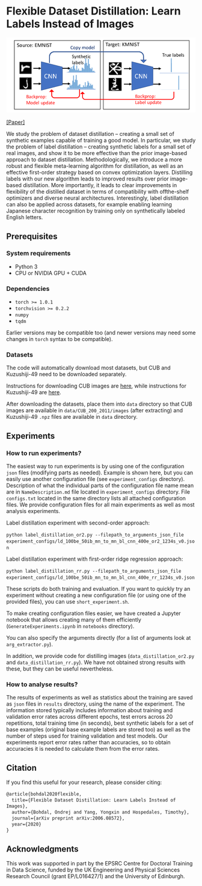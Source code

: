# Flexible Dataset Distillation: Learn Labels Instead of Images

<p align="center"><img src='resources/LabelDistillationPipeline.png' width=600></p>

[[Paper]](https://arxiv.org/abs/2006.08572)

We study the problem of dataset distillation – creating a small set of synthetic examples capable of training a good model. In particular, we study the problem of label distillation – creating synthetic labels for a small set of real images, and show it to be more effective than the prior image-based approach to dataset distillation. Methodologically, we introduce a more robust and flexible meta-learning algorithm for distillation, as well as an effective first-order strategy based on convex optimization layers. Distilling labels with our new algorithm leads to improved results over prior image-based distillation. More importantly, it leads to clear improvements in flexibility of the distilled dataset in terms of compatibility with offthe-shelf optimizers and diverse neural architectures. Interestingly, label distillation can also be applied across datasets, for example enabling learning Japanese character recognition by training only on synthetically labeled English letters.

## Prerequisites

### System requirements
- Python 3
- CPU or NVIDIA GPU + CUDA

### Dependencies
- ``torch >= 1.0.1``
- ``torchvision >= 0.2.2``
- ``numpy``
- ``tqdm``

Earlier versions may be compatible too (and newer versions may need some changes in ``torch`` syntax to be compatible).

### Datasets
The code will automatically download most datasets, but CUB and Kuzushiji-49 need to be downloaded separately.

Instructions for downloading CUB images are [here](http://www.vision.caltech.edu/visipedia/CUB-200-2011.html), while instructions for Kuzushiji-49 are [here](https://github.com/rois-codh/kmnist).

After downloading the datasets, place them into ``data`` directory so that CUB images are available in ``data/CUB_200_2011/images`` (after extracting) and Kuzushiji-49 ``.npz`` files are available in ``data`` directory.


## Experiments

### How to run experiments?
The easiest way to run experiments is by using one of the configuration ``json`` files (modifying parts as needed). Example is shown here, but you can easily use another configuration file (see ``experiment_configs`` directory). Description of what the individual parts of the configuration file name mean are in ``NameDescription.md`` file located in ``experiment_configs`` directory. File ``configs.txt`` located in the same directory lists all attached configuration files. We provide configuration files for all main experiments as well as most analysis experiments.

Label distillation experiment with second-order approach:

``python label_distillation_or2.py --filepath_to_arguments_json_file experiment_configs/ld_100be_50ib_mn_to_mn_bl_cnn_400e_or2_1234s_v0.json``

Label distillation experiment with first-order ridge regression approach:

``python label_distillation_rr.py --filepath_to_arguments_json_file experiment_configs/ld_100be_50ib_mn_to_mn_bl_cnn_400e_rr_1234s_v0.json``

These scripts do both training and evaluation. If you want to quickly try an experiment without creating a new configuration file (or using one of the provided files), you can use ``short_experiment.sh``.

To make creating configuration files easier, we have created a Jupyter notebook that allows creating many of them efficiently (``GenerateExperiments.ipynb`` in ``notebooks`` directory).

You can also specify the arguments directly (for a list of arguments look at ``arg_extractor.py``).

In addition, we provide code for distilling images (``data_distillation_or2.py`` and ``data_distillation_rr.py``). We have not obtained strong results with these, but they can be useful nevertheless.

### How to analyse results?

The results of experiments as well as statistics about the training are saved as ``json`` files in ``results`` directory, using the name of the experiment. The information stored typically includes information about training and validation error rates across different epochs, test errors across 20 repetitions, total training time (in seconds), best synthetic labels for a set of base examples (original base example labels are stored too) as well as the number of steps used for training validation and test models. Our experiments report error rates rather than accuracies, so to obtain accuracies it is needed to calculate them from the error rates.

## Citation

If you find this useful for your research, please consider citing:
 ```
 @article{bohdal2020flexible,
   title={Flexible Dataset Distillation: Learn Labels Instead of Images},
   author={Bohdal, Ondrej and Yang, Yongxin and Hospedales, Timothy},
   journal={arXiv preprint arXiv:2006.08572},
   year={2020}
}
 ```

## Acknowledgments

This work was supported in part by the EPSRC Centre for Doctoral Training in Data Science, funded by the UK Engineering and Physical Sciences Research Council (grant EP/L016427/1) and the University of Edinburgh.